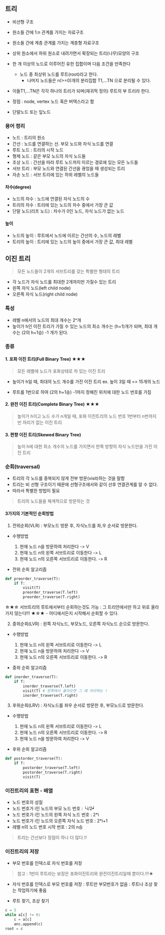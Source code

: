 ## 트리
- 비선형 구조
- 원소들 간에 1:n 관계를 가지는 자료구조
- 원소들 간에 계층 관계를 가지는 계층형 자료구조
- 상위 원소에서 하위 원소로 내려가면서 확장되는 트리(나무)모양의 구조

- 한 개 이상의 노드로 이루어진 유한 집합이며 다음 조건을 만족한다
  - 노드 중 최상위 노드를 루트(root)라고 한다.
    - 나머지 노드들은 n(>=0)개의 분리집합 T1,...TN 으로 분리될 수 있다.
    

- 이들T1,...TN은 각각 하나의 트리가 되며(재귀적 정의) 루트의 부 트리라 한다.
 - 정점 : node, vertex 노드 혹은 버텍스라고 함
 - 단말노드 또는 잎노드

### 용어 정리
- 노드 : 트리의 원소
- 간선 : 노드를 연결하는 선. 부모 노드와 자식 노드를 연결
- 루트 노드 : 트리의 시작 노드
- 형제 노드 : 같은 부모 노드의 자식 노드들
- 조상 노드 : 간선을 따라 루트 노드까지 이르는 경로에 있는 모든 노드들
- 서브 트리 : 부모 노드와 연결된 간선을 끊었을 때 생성되는 트리
- 자손 노드 : 서브 트리에 있는 하위 레벨의 노드들

#### 차수(degree)
- 노드의 차수 : 노드에 연결된 자식 노드의 수
- 트리의 차수 : 트리에 있는 노드의 차수 중에서 가장 큰 값
- 단말 노드(리프 노드) : 차수가 0인 노드, 자식 노드가 없는 노드

#### 높이
- 노드의 높이 : 루트에서 노드에 이르는 간선의 수, 노드의 레벨
- 트리의 높이 : 트리에 있는 노드의 높이 중에서 가장 큰 값, 최대 레벨

## 이진 트리
> 모든 노드들이 2개의 서브트리를 갖는 특별한 형태의 트리
- 각 노드가 자식 노드를 최대한 2개까지만 가질수 있는 트리
 - 왼쪽 자식 노드(left child node)
 - 오른쪽 자식 노드(right child node)

### 특성
- 레벨 n에서의 노드의 최대 개수는 2ⁿ개
- 높이가 h인 이진 트리가 가질 수 있는 노드의 최소 개수는 (h+1)개가 되며,
  최대 개수는 (2의 h+1승) -1 개가 된다.
  

### 종류
#### 1. 포화 이진 트리(Full Binary Tree) ★★★
> 모든 레벨에 노드가 포화상태로 차 있는 이진 트리
- 높이가 h일 때, 최대의 노드 개수를 가진 이진 트리
  ex. 높이 3일 때 => 15개의 노드
  
- 루트를 1번으로 하여 (2의 h+1승) -1까지 정해진 위치에 대한 노드 번호를 가짐

#### 2. 완전 이진 트리(Complete Binary Tree) ★★★
> 높이가 h이고 노드 수가 n개일 때, 
> 포화 이진트리의 노드 번호 1번부터 n번까지 빈 자리가 없는 이진 트리

#### 3. 편향 이진 트리(Skewed Binary Tree)
> 높이 h에 대한 최소 개수의 노드를 가지면서 한쪽 방향의 자식 노드만을 가진 이진 트리


### 순회(traversal)
- 트리의 각 노드를 중복되지 않게 전부 방문(visit)하는 것을 말함
- 트리는 비 선형 구조이기 때문에 선형구조에서와 같이 선후 연결관계를 알 수 없다. 
- 따라서 특별한 방법이 필요
> 트리의 노드들을 체계적으로 방문하는 것

#### 3가지의 기본적인 순회방법
1. 전위순회(VLR) : 부모노드 방문 후, 자식노드를 좌,우 순서로 방문한다.
 - 수행방법 
    1) 현재 노드 n을 방문하여 처리한다 -> V
    2) 현재 노드 n의 왼쪽 서브트리로 이동한다 -> L
    3) 현재 노드 n의 오른쪽 서브트리로 이동한다. -> R
     
 - 전위 순회 알고리즘
```python
def preorder_traverse(T):
    if T:
        visit(T)
        preorder_traverse(T.left)
        preorder_traverse(T.right)
```
☆★☆ 서브트리의 루트에서부터 순회하는것도 가능 : 그 트리안에서만 하고 위로 올라가지 않는다!!! ★☆★
        - 어디에서든지 시작해서 순회할 수 있다. 


2. 중위순회(LVR) : 왼쪽 자식노드, 부모노드, 오른쪽 자식노드 순으로 방문한다.
 - 수행방법 
    1) 현재 노드 n의 왼쪽 서브트리로 이동한다 -> L
    2) 현재 노드 n을 방문하여 처리한다 -> V
    3) 현재 노드 n의 오른쪽 서브트리로 이동한다. -> R

 - 중위 순회 알고리즘
```python
def inorder_traverse(T):
    if T:
        inorder_traverse(T.left)
        visit(T) # 왼쪽에서 돌아오면 그 때 처리하는 !
        inorder_traverse(T.right)
```

3. 후위순회(LRV) : 자식노드를 좌우 순서로 방문한 후, 부모노드로 방문한다.
 - 수행방법 
    1) 현재 노드 n의 왼쪽 서브트리로 이동한다 -> L
    2) 현재 노드 n의 오른쪽 서브트리로 이동한다. -> R 
    3) 현재 노드 n을 방문하여 처리한다 -> V

 - 후위 순회 알고리즘
```python
def postorder_traverse(T):
    if T:
        postorder_traverse(T.left)
        postorder_traverse(T.right)
        visit(T) 
```

### 이진트리의 표현 - 배열
- 노드 번호의 성질
 - 노드 번호가 i인 노드의 부모 노드 번호 : └i/2┙
 - 노드 번호가 i인 노드의 왼쪽 자식 노드 번호 : 2*i
 - 노드 번호가 i인 노드의 오른쪽 자식 노드 번호 : 2*i+1
 - 레벨 n의 노드 번호 시작 번호 : 2의 n승

> 트리는 간선보다 정점이 하나 더 많다.!!

### 이진트리의 저장
- 부모 번호를 인덱스로 자식 번호를 저장
> 참고 : 1번이 루트라는 보장은 포화이진트리와 완전이진트리일때 뿐이다.!!!★

- 자식 번호를 인덱스로 부모 번호를 저장
    : 루트만 부모번호가 없음
    : 루트나 조상 찾는 작업하기에 좋음
  
- 루트 찾기, 조상 찾기
```python
c = 5
while a[c] != 0:
    c = a[c]
    anc.append(c)
root = c
```

